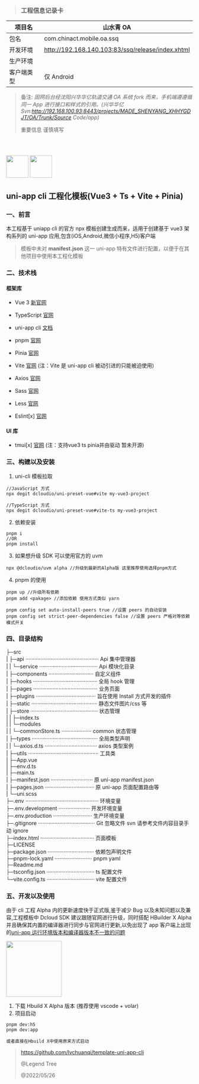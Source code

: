 > ### 工程信息记录卡

| 项目名     | 山水青 OA                                         |
| ---------- | ------------------------------------------------- |
| 包名       | com.chinact.mobile.oa.ssq                         |
| 开发环境   | http://192.168.140.103:83/ssq/release/index.xhtml |
| 生产环境   |                                                   |
| 客户端类型 | 仅 Android                                        |

> 备注: _固网后台经沈阳兴华华亿轨道交通 OA 系统 fork 而来，手机端遵遵循同一 App 进行接口和样式的引用。(兴华华亿 Svn:http://192.168.100.93:8443/projects/MADE_SHENYANG_XHHYGDJT/OA/Trunk/Source Code/app)_
>
> 重要信息 谨慎填写

<p style="margin-top:60px"></p>

<img src="https://static.vue-js.com/6280b990-ff19-11ea-85f6-6fac77c0c9b3.png" height="60px">
<img src="https://bjetxgzv.cdn.bspapp.com/VKCEYUGU-dc-site/9a952c80-6080-11eb-a16f-5b3e54966275.png" height="60px">

## **uni-app cli 工程化模板(Vue3 + Ts + Vite + Pinia)**

### 一、前言

本工程基于 uniapp cli 的官方 npx 模板创建生成而来，适用于创建基于 vue3 架构系列的 uni-app 应用,包含(iOS,Android,微信小程序,H5)客户端

> 模板中未对 **manifest.json** 这一 uni-app 特有文件进行配置，以便于在其他项目中使用本工程化模板

### 二、技术栈

#### 框架库

- Vue 3 [新官网](https://staging-cn.vuejs.org/)
- TypeScript [官网](https://www.tslang.cn/)
- uni-app cli [文档](https://uniapp.dcloud.io/worktile/CLI.html#uni-cli)
- pnpm [官网](https://www.pnpm.cn/)
- Pinia [官网](https://pinia.web3doc.top/)
- Vite [官网](https://cn.vitejs.dev/) (注：Vite 是 uni-app cli 被动引进的只能被迫使用)
- Axios [官网](https://www.axios-http.cn/)
- Sass [官网](https://www.sass.hk/)
- Less [官网](https://less.bootcss.com/)

- Eslint[x] [官网](http://eslint.cn/)

#### UI 库

- tmui[x] [官网](https://tmui.design/) (注：支持vue3 ts pinia并由驱动 暂未开源)

### 三、构建以及安装

1. uni-cli 模板拉取

```
//JavaScript 方式
npx degit dcloudio/uni-preset-vue#vite my-vue3-project

//TypeScript 方式
npx degit dcloudio/uni-preset-vue#vite-ts my-vue3-project
```

2. 依赖安装

```
pnpm i
//OR
pnpm install
```

3. 如果想升级 SDK 可以使用官方的 uvm

```
npx @dcloudio/uvm alpha //升级到最新的Alpha版 这里推荐使用选择pnpm方式
```

4. pnpm 的使用

```
pnpm up //升级所有依赖
pnpm add <pakage> //添加依赖 使用方式类似 yarn

pnpm config set auto-install-peers true //设置 peers 的自动安装
pnpm config set strict-peer-dependencies false //设置 peers 严格对等依赖模式开关
```

### 四、目录结构

├─src<br>
| ├─api ················································· Api 集中管理器<br>
| | └─service ······································· Api 模块化目录<br>
| ├─components ······························ 自定义组件<br>
| ├─hooks ··········································· 全局 hook 管理<br>
| ├─pages ··········································· 业务页面<br>
| ├─plugins ········································ 旨在使用 Install 方式开发的插件<br>
| ├─static ············································ 静态文件图片/css 等<br>
| ├─store ············································· 状态管理<br>
| | ├─index.ts<br>
| | └─modules<br>
| | └─commonStore.ts ···················· common 状态管理<br>
| ├─types ············································ 全局类型声明<br>
| | └─axios.d.ts ··································· axios 类型案例<br>
| ├─utils ··············································· 工具类<br>
| ├─App.vue<br>
| ├─env.d.ts<br>
| ├─main.ts<br>
| ├─manifest.json ···························· 原 uni-app manifest.json<br>
| ├─pages.json ································· 原 uni-app 页面配置路由等<br>
| └─uni.scss<br>
├─.env ················································· 环境变量<br>
├─.env.development ····················· 开发环境变量<br>
├─.env.production ·························· 生产环境变量<br>
├─.gitignore ······································ Git 忽略文件 svn 请参考文件内容目录手动 ignore<br>
├─index.html ···································· 页面模板<br>
├─LICENSE<br>
├─package.json ······························· 依赖包声明文件<br>
├─pnpm-lock.yaml ························· pnpm yaml<br>
├─Readme.md <br>
├─tsconfig.json ································ ts 配置文件<br>
└─vite.config.ts ································ vite 配置文件<br>

### 五、开发以及使用

由于 cli 工程 Alpha 内的更新速度快于正式版,鉴于减少 Bug 以及未知问题以及兼容,工程模板中 Dcloud SDK 建议跟随官网进行升级，同时搭配 HBuilder X Alpha 并且确保其内置的编译器进行同步与官网进行更新,以免出现了 app 客户端上出现的[uni-app 运行环境版本和编译器版本不一致的问题](https://ask.dcloud.net.cn/article/35627)

<img src="https://img-cdn-tc.dcloud.net.cn/uploads/article/20190412/625475b29032effbd28316ddec895b06.png" height="150px">

1. 下载 Hbuild X Alpha 版本 (推荐使用 vscode + volar)
2. 项目启动

```
pnpm dev:h5
pnpm dev:app

或者直接在Hbuild X中使用原来方式启动
```

> https://github.com/lvchuanqi/template-uni-app-cli
>
> @Legend Tree
>
> @2022/05/26
